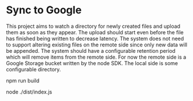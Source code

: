 # Sync to Google

This project aims to watch a directory for newly created files and upload them as soon as they appear.
The upload should start even before the file has finished being written to decrease latency.
The system does not need to support altering existing files on the remote side since only new data will be appended.
The system should have a configurable retention period which will remove items from the remote side.
For now the remote side is a Google Storage bucket written by the node SDK.
The local side is some configurable directory.

npm run build

node ./dist/index.js


